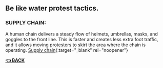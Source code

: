 ## Be like water protest tactics.

### SUPPLY CHAIN: 
A human chain delivers a steady flow of helmets, umbrellas, masks, and goggles to the front line. This is faster and creates less extra foot traffic, and it allows moving protesters to skirt the area where the chain is operating.
[Supply chain](https://vimeo.com/447199354){:target="_blank" rel="noopener"}



__[:point_left: BACK](README.md)__
